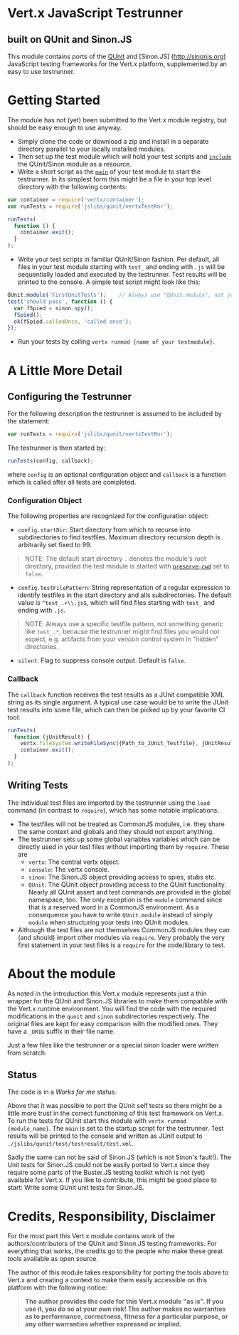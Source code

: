 # Vert.x JavaScript Testrunner
## built on QUnit and  Sinon.JS
This module contains ports of the [QUnit](http://qunitjs.com) and
[Sinon.JS] (http://sinonjs.org) JavaScript testing frameworks for the Vert.x
platform, supplemented by an easy to use testrunner.

# Getting Started
The module has not (yet) been submitted to the Vert.x module registry, but
should be easy enough to use anyway.
* Simply clone the code or download a zip and install in a separate directory
parallel to your locally installed modules.
* Then set up the test module which will hold your test scripts and
[`include`](http://vertx.io/mods_manual.html#includes) the QUnit/Sinon module
as a resource.
* Write a short script as the [`main`](http://vertx.io/mods_manual.html#main)
of your test module to start the testrunner. In its simplest form this might
be a file in your top level directory with the following contents:

```javascript
var container = require('vertx/container');
var runTests = require('jslibs/qunit/vertxTestRnr');

runTests(
  function () {
    container.exit();
  }
);
```
* Write your test scripts in familiar QUnit/Sinon fashion. Per default, all
files in your test module starting with `test_` and ending with `.js` will be
sequentially loaded and executed by the testrunner. Test results will be
printed to the console. A simple test script might look like this:

```javascript
QUnit.module('FirstUnitTests');    // Always use "QUnit.module", not just "module"
test('should pass', function () {
  var fSpied = sinon.spy();
  fSpied();
  ok(fSpied.calledOnce, 'called once');
});
```
* Run your tests by calling `vertx runmod {name of your testmodule}`.

# A Little More Detail
## Configuring the Testrunner
For the following description the testrunner is assumed to be included by the
statement:
```javascript
var runTests = require('jslibs/qunit/vertxTestRnr');
```
The testrunner is then started by:
```javascript
runTests(config, callback);
```
where `config` is an optional configuration object and `callback` is a function
which is called after all tests are completed.

### Configuration Object
The following properties are recognized for the configuration object:
* `config.startDir`: Start directory from which to recurse into
subdirectories to find testfiles. Maximum directory recursion depth is
arbitrarily set fixed to 99.

> NOTE: The default start directory  `.` denotes the module's root directory,
provided the test module is started with
[`preserve-cwd`](http://vertx.io/mods_manual.html#preserve-cwd) set to `false`.

* `config.testFilePattern`: String representation of a regular
expression to identify testfiles in the start directory and alls subdirectories.
The default value is `^test_.+\\.js$`, which will find files starting with
`test_` and ending with `.js`.

> NOTE: Always use a specific testfile pattern, not something generic like
<code>test_.*</code>, because the testrunner might find files you would not
expect, e.g. artifacts from your version control system in "hidden" directories.

* `silent`: Flag to suppress console output. Default is `false`.

### Callback
The `callback` function receives the test results as a JUnit compatible XML
string as its single argument. A typical use case would be to write the JUnit
test results into some file, which can then be picked up by your favorite
CI tool:
```javascript
runTests(
  function (jUnitResult) {
    vertx.fileSystem.writeFileSync({Path_to_JUnit_Testfile}, jUnitResult);
    container.exit();
  }
);
```

## Writing Tests
The individual test files are imported by the testrunner using the `load`
command (in contrast to `require`), which has some notable implications:
* The testfiles will not be treated as CommonJS modules, i.e. they share the
same context and globals and they should not export anything.
* The testrunner sets up some global variables variables which can be directly
used in your test files without importing them by `require`. These are
	* `vertx`: The central vertx object.
	* `console`: The vertx console.
	* `sinon`: The Sinon.JS object providing access to spies, stubs etc.
	* `QUnit`: The QUnit object providing access to the QUnit functionality.
	Nearly all QUnit assert and test commands are provided in the global
	namespace, too. The only exception is the `module` command since that is
	a reserved word in a CommonJS environment. As a consequence you have to
	write `QUnit.module` instead of simply `module` when structuring your tests
	into QUnit modules.
* Although the test files are not themselves CommonJS modules they can (and
should) import other modules via `require`. Very probably the very first
statement in your test files is a `require` for the code/library to test.

# About the module
As noted in the introduction this Vert.x module represents just a thin wrapper
for the QUnit and Sinon.JS libraries to make them compatible with the Vert.x
runtime environment. You will find the code with the required modifications in
the `qunit` and `sinon` subdirectories respectively. The original files are
kept for easy comparison with the modified ones. They have a `_ORIG` suffix
in their file name.

Just a few files like the testrunner or a special sinon loader were written
from scratch.

## Status
The code is in a *Works for me* status.

Above that it was possible to port the QUnit self tests so there might be a
little more trust in the correct functioning of this test framework on Vert.x.
To run the tests for QUnit start this module with `vertx runmod {module_name}`.
The `main` is set to the startup script for the testrunner. Test results will be
printed to the console and written as JUnit output to
`./jslibs/qunit/test/testresult/test.xml`.

Sadly the same can not be said of Sinon.JS (which is not Sinon's fault!). The
Unit tests for Sinon.JS could not be easily ported  to Vert.x since they require
some parts of the Buster.JS testing toolkit which is not (yet) available for
Vert.x. If you like to contribute, this might be good place to start: Write some
QUnit unit tests for Sinon.JS. 

# Credits, Responsibility, Disclaimer
For the most part this Vert.x module contains work of the authors/contributors
of the QUnit and Sinon.JS testing frameworks. For everything that works, the
credits go to the people who make these great tools available as open source.

The author of this module takes responsibility for porting the tools above to
Vert.x and creating a context to make them easily accessible on this platform
with the following notice:

> **The author provides the code for this Vert.x module "as is". If you use it,
you do so at your own risk! The author makes no warranties as to performance,
correctness, fitness for a particular purpose, or any other warranties whether
expressed or implied.**